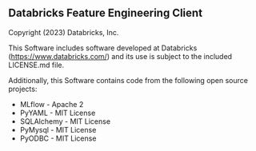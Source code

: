 ## Databricks Feature Engineering Client

Copyright (2023) Databricks, Inc.

This Software includes software developed at Databricks (https://www.databricks.com/) and its use is subject
to the included LICENSE.md file.

Additionally, this Software contains code from the following open source projects:

* MLflow - Apache 2
* PyYAML - MIT License
* SQLAlchemy - MIT License
* PyMysql - MIT License
* PyODBC - MIT License
